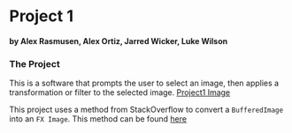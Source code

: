 Project 1
=========
#### by Alex Rasmusen, Alex Ortiz, Jarred Wicker, Luke Wilson

### The Project
This is a software that prompts the user to select an image, then applies a transformation or filter to the selected image.
[Project1 Image](https://imgur.com/a/CDX2LzU "Project1" )


This project uses a method from StackOverflow to convert a `BufferedImage` into an `FX Image`. This method can be found [here](https://stackoverflow.com/questions/30970005/bufferedimage-to-javafx-image)

